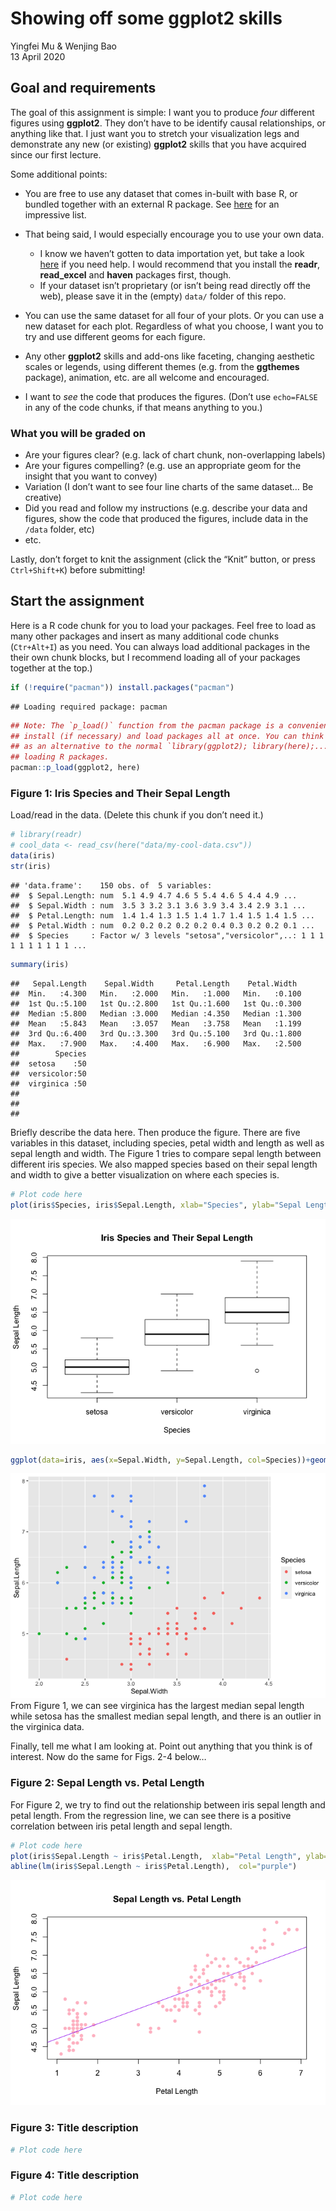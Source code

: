 Showing off some ggplot2 skills
================
Yingfei Mu & Wenjing Bao
</br>13 April 2020

## Goal and requirements

The goal of this assignment is simple: I want you to produce *four*
different figures using **ggplot2**. They don’t have to be identify
causal relationships, or anything like that. I just want you to stretch
your visualization legs and demonstrate any new (or existing)
**ggplot2** skills that you have acquired since our first lecture.

Some additional points:

  - You are free to use any dataset that comes in-built with base R, or
    bundled together with an external R package. See
    [here](https://vincentarelbundock.github.io/Rdatasets/datasets.html)
    for an impressive list.

  - That being said, I would especially encourage you to use your own
    data.
    
      - I know we haven’t gotten to data importation yet, but take a
        look
        [here](https://support.rstudio.com/hc/en-us/articles/218611977-Importing-Data-with-RStudio)
        if you need help. I would recommend that you install the
        **readr**, **read\_excel** and **haven** packages first, though.
      - If your dataset isn’t proprietary (or isn’t being read directly
        off the web), please save it in the (empty) `data/` folder of
        this repo.

  - You can use the same dataset for all four of your plots. Or you can
    use a new dataset for each plot. Regardless of what you choose, I
    want you to try and use different geoms for each figure.

  - Any other **ggplot2** skills and add-ons like faceting, changing
    aesthetic scales or legends, using different themes (e.g. from the
    **ggthemes** package), animation, etc. are all welcome and
    encouraged.

  - I want to *see* the code that produces the figures. (Don’t use
    `echo=FALSE` in any of the code chunks, if that means anything to
    you.)

### What you will be graded on

  - Are your figures clear? (e.g. lack of chart chunk, non-overlapping
    labels)
  - Are your figures compelling? (e.g. use an appropriate geom for the
    insight that you want to convey)
  - Variation (I don’t want to see four line charts of the same dataset…
    Be creative)
  - Did you read and follow my instructions (e.g. describe your data and
    figures, show the code that produced the figures, include data in
    the `/data` folder, etc)
  - etc.

Lastly, don’t forget to knit the assignment (click the “Knit” button, or
press `Ctrl+Shift+K`) before submitting\!

## Start the assignment

Here is a R code chunk for you to load your packages. Feel free to load
as many other packages and insert as many additional code chunks
(`Ctr+Alt+I`) as you need. You can always load additional packages in
the their own chunk blocks, but I recommend loading all of your packages
together at the top.)

``` r
if (!require("pacman")) install.packages("pacman")
```

    ## Loading required package: pacman

``` r
## Note: The `p_load()` function from the pacman package is a convenient way to 
## install (if necessary) and load packages all at once. You can think of this
## as an alternative to the normal `library(ggplot2); library(here);...` way of
## loading R packages.
pacman::p_load(ggplot2, here)
```

### Figure 1: Iris Species and Their Sepal Length

Load/read in the data. (Delete this chunk if you don’t need it.)

``` r
# library(readr)
# cool_data <- read_csv(here("data/my-cool-data.csv"))
data(iris)
str(iris)
```

    ## 'data.frame':    150 obs. of  5 variables:
    ##  $ Sepal.Length: num  5.1 4.9 4.7 4.6 5 5.4 4.6 5 4.4 4.9 ...
    ##  $ Sepal.Width : num  3.5 3 3.2 3.1 3.6 3.9 3.4 3.4 2.9 3.1 ...
    ##  $ Petal.Length: num  1.4 1.4 1.3 1.5 1.4 1.7 1.4 1.5 1.4 1.5 ...
    ##  $ Petal.Width : num  0.2 0.2 0.2 0.2 0.2 0.4 0.3 0.2 0.2 0.1 ...
    ##  $ Species     : Factor w/ 3 levels "setosa","versicolor",..: 1 1 1 1 1 1 1 1 1 1 ...

``` r
summary(iris)
```

    ##   Sepal.Length    Sepal.Width     Petal.Length    Petal.Width   
    ##  Min.   :4.300   Min.   :2.000   Min.   :1.000   Min.   :0.100  
    ##  1st Qu.:5.100   1st Qu.:2.800   1st Qu.:1.600   1st Qu.:0.300  
    ##  Median :5.800   Median :3.000   Median :4.350   Median :1.300  
    ##  Mean   :5.843   Mean   :3.057   Mean   :3.758   Mean   :1.199  
    ##  3rd Qu.:6.400   3rd Qu.:3.300   3rd Qu.:5.100   3rd Qu.:1.800  
    ##  Max.   :7.900   Max.   :4.400   Max.   :6.900   Max.   :2.500  
    ##        Species  
    ##  setosa    :50  
    ##  versicolor:50  
    ##  virginica :50  
    ##                 
    ##                 
    ## 

Briefly describe the data here. Then produce the figure. There are five
variables in this dataset, including species, petal width and length as
well as sepal length and width. The Figure 1 tries to compare sepal
length between different iris species. We also mapped species based on
their sepal length and width to give a better visualization on where
each species is.

``` r
# Plot code here
plot(iris$Species, iris$Sepal.Length, xlab="Species", ylab="Sepal Length", main="Iris Species and Their Sepal Length")
```

![](ggplot2_files/figure-gfm/fig1-1.png)<!-- -->

``` r
ggplot(data=iris, aes(x=Sepal.Width, y=Sepal.Length, col=Species))+geom_point()
```

![](ggplot2_files/figure-gfm/fig1-2.png)<!-- --> From Figure 1, we can
see virginica has the largest median sepal length while setosa has the
smallest median sepal length, and there is an outlier in the virginica
data.

Finally, tell me what I am looking at. Point out anything that you think
is of interest. Now do the same for Figs. 2-4 below…

### Figure 2: Sepal Length vs. Petal Length

For Figure 2, we try to find out the relationship between iris sepal
length and petal length. From the regression line, we can see there is a
positive correlation between iris petal length and sepal length.

``` r
# Plot code here
plot(iris$Sepal.Length ~ iris$Petal.Length,  xlab="Petal Length", ylab="Sepal Length", main="Sepal Length vs. Petal Length", col="pink", pch=16)
abline(lm(iris$Sepal.Length ~ iris$Petal.Length),  col="purple")
```

![](ggplot2_files/figure-gfm/fig2-1.png)<!-- -->

### Figure 3: Title description

``` r
# Plot code here
```

### Figure 4: Title description

``` r
# Plot code here
```
